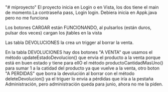 "# miproyecto" 
El proyecto inicia en Login o en Vista, los dos tiene el main de momento.La contraseña pass, Login login.
Debiera inicia en Appk.java pero no me funciona

Los botones CARGAR están FUNCIONANDO, al pulsarlos (están duros, pulsar dos veces) cargan los jtables en la vista

Las tabla DEVOLUCIONES la crea un trigger al borrar la venta.

En la tabla DEVOLUCIONES hay dos botones "A VENTA" que usamos el método updateEstadoDevolucion() que envia el producto a la venta porque está en buen estado y tiene para ellO el método productoCantidadMasUno() para sumar 1 a la catidad del producto ya que vuelve a la venta,
otro boton "A PERDIDAS" que borra la devolución al borrar con el método deleteDevolucion()  ya el triguer lo envia a pérdidas que iría a la pestaña Administración, pero administración queda para junio, ahora no me la piden.
